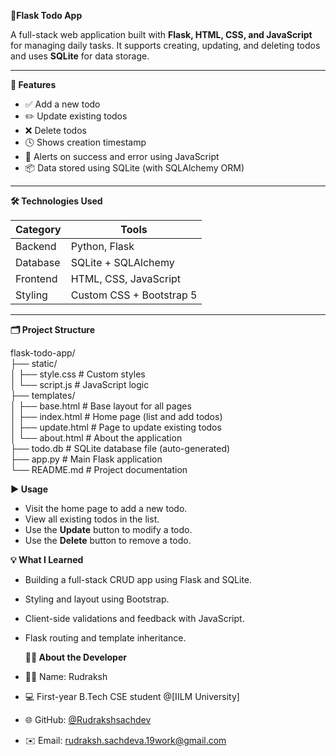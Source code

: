 <b> 📝Flask Todo App </b>

A full-stack web application built with <b>Flask, HTML, CSS, and JavaScript</b> for managing daily tasks. It supports creating, updating, and deleting todos and uses <b>SQLite</b> for data storage.

---

<b>🌟 Features</b>

- ✅ Add a new todo
- ✏️ Update existing todos
- ❌ Delete todos
- 🕓 Shows creation timestamp
- 🚨 Alerts on success and error using JavaScript
- 📦 Data stored using SQLite (with SQLAlchemy ORM)

---

<b>🛠️ Technologies Used </b>

| Category     | Tools                     |
|--------------|---------------------------|
| Backend      | Python, Flask             |
| Database     | SQLite + SQLAlchemy       |
| Frontend     | HTML, CSS, JavaScript     |
| Styling      | Custom CSS + Bootstrap 5  |

---

<b>🗂️ Project Structure</b>

flask-todo-app/ <br>
├── static/ <br>
│ ├── style.css # Custom styles <br>
│ └── script.js # JavaScript logic <br>
├── templates/ <br>
│ ├── base.html # Base layout for all pages <br>
│ ├── index.html # Home page (list and add todos) <br>
│ ├── update.html # Page to update existing todos <br>
│ └── about.html # About the application <br>
├── todo.db # SQLite database file (auto-generated) <br>
├── app.py # Main Flask application <br>
└── README.md # Project documentation

<b> ▶️ Usage </b>

- Visit the home page to add a new todo.
- View all existing todos in the list.
- Use the **Update** button to modify a todo.
- Use the **Delete** button to remove a todo.

<b>💡 What I Learned </b>

- Building a full-stack CRUD app using Flask and SQLite.
- Styling and layout using Bootstrap.
- Client-side validations and feedback with JavaScript.
- Flask routing and template inheritance.

  <b>🙋‍♂️ About the Developer</b>

- 👨‍🎓 Name: Rudraksh  
- 💻 First-year B.Tech CSE student @[IILM University]
- 🌐 GitHub: [@Rudrakshsachdev](https://github.com/Rudrakshsachdev)  
- ✉️ Email: 	rudraksh.sachdeva.19work@gmail.com


